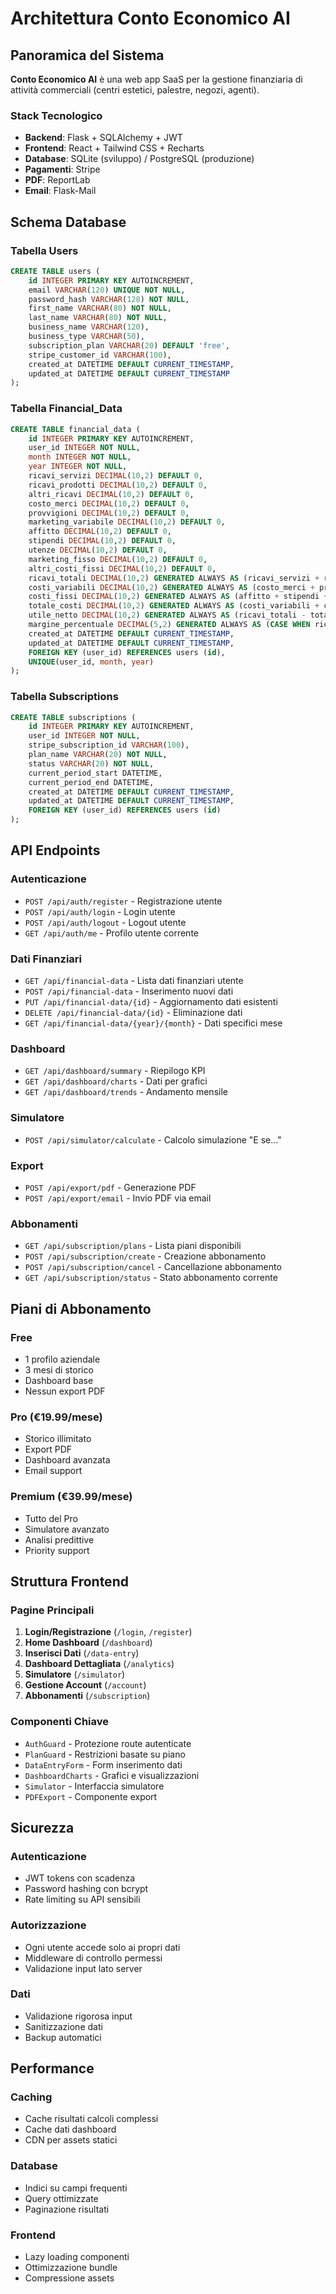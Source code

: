 # Architettura Conto Economico AI

## Panoramica del Sistema

**Conto Economico AI** è una web app SaaS per la gestione finanziaria di attività commerciali (centri estetici, palestre, negozi, agenti).

### Stack Tecnologico
- **Backend**: Flask + SQLAlchemy + JWT
- **Frontend**: React + Tailwind CSS + Recharts
- **Database**: SQLite (sviluppo) / PostgreSQL (produzione)
- **Pagamenti**: Stripe
- **PDF**: ReportLab
- **Email**: Flask-Mail

## Schema Database

### Tabella Users
```sql
CREATE TABLE users (
    id INTEGER PRIMARY KEY AUTOINCREMENT,
    email VARCHAR(120) UNIQUE NOT NULL,
    password_hash VARCHAR(128) NOT NULL,
    first_name VARCHAR(80) NOT NULL,
    last_name VARCHAR(80) NOT NULL,
    business_name VARCHAR(120),
    business_type VARCHAR(50),
    subscription_plan VARCHAR(20) DEFAULT 'free',
    stripe_customer_id VARCHAR(100),
    created_at DATETIME DEFAULT CURRENT_TIMESTAMP,
    updated_at DATETIME DEFAULT CURRENT_TIMESTAMP
);
```

### Tabella Financial_Data
```sql
CREATE TABLE financial_data (
    id INTEGER PRIMARY KEY AUTOINCREMENT,
    user_id INTEGER NOT NULL,
    month INTEGER NOT NULL,
    year INTEGER NOT NULL,
    ricavi_servizi DECIMAL(10,2) DEFAULT 0,
    ricavi_prodotti DECIMAL(10,2) DEFAULT 0,
    altri_ricavi DECIMAL(10,2) DEFAULT 0,
    costo_merci DECIMAL(10,2) DEFAULT 0,
    provvigioni DECIMAL(10,2) DEFAULT 0,
    marketing_variabile DECIMAL(10,2) DEFAULT 0,
    affitto DECIMAL(10,2) DEFAULT 0,
    stipendi DECIMAL(10,2) DEFAULT 0,
    utenze DECIMAL(10,2) DEFAULT 0,
    marketing_fisso DECIMAL(10,2) DEFAULT 0,
    altri_costi_fissi DECIMAL(10,2) DEFAULT 0,
    ricavi_totali DECIMAL(10,2) GENERATED ALWAYS AS (ricavi_servizi + ricavi_prodotti + altri_ricavi),
    costi_variabili DECIMAL(10,2) GENERATED ALWAYS AS (costo_merci + provvigioni + marketing_variabile),
    costi_fissi DECIMAL(10,2) GENERATED ALWAYS AS (affitto + stipendi + utenze + marketing_fisso + altri_costi_fissi),
    totale_costi DECIMAL(10,2) GENERATED ALWAYS AS (costi_variabili + costi_fissi),
    utile_netto DECIMAL(10,2) GENERATED ALWAYS AS (ricavi_totali - totale_costi),
    margine_percentuale DECIMAL(5,2) GENERATED ALWAYS AS (CASE WHEN ricavi_totali > 0 THEN (utile_netto / ricavi_totali) * 100 ELSE 0 END),
    created_at DATETIME DEFAULT CURRENT_TIMESTAMP,
    updated_at DATETIME DEFAULT CURRENT_TIMESTAMP,
    FOREIGN KEY (user_id) REFERENCES users (id),
    UNIQUE(user_id, month, year)
);
```

### Tabella Subscriptions
```sql
CREATE TABLE subscriptions (
    id INTEGER PRIMARY KEY AUTOINCREMENT,
    user_id INTEGER NOT NULL,
    stripe_subscription_id VARCHAR(100),
    plan_name VARCHAR(20) NOT NULL,
    status VARCHAR(20) NOT NULL,
    current_period_start DATETIME,
    current_period_end DATETIME,
    created_at DATETIME DEFAULT CURRENT_TIMESTAMP,
    updated_at DATETIME DEFAULT CURRENT_TIMESTAMP,
    FOREIGN KEY (user_id) REFERENCES users (id)
);
```

## API Endpoints

### Autenticazione
- `POST /api/auth/register` - Registrazione utente
- `POST /api/auth/login` - Login utente
- `POST /api/auth/logout` - Logout utente
- `GET /api/auth/me` - Profilo utente corrente

### Dati Finanziari
- `GET /api/financial-data` - Lista dati finanziari utente
- `POST /api/financial-data` - Inserimento nuovi dati
- `PUT /api/financial-data/{id}` - Aggiornamento dati esistenti
- `DELETE /api/financial-data/{id}` - Eliminazione dati
- `GET /api/financial-data/{year}/{month}` - Dati specifici mese

### Dashboard
- `GET /api/dashboard/summary` - Riepilogo KPI
- `GET /api/dashboard/charts` - Dati per grafici
- `GET /api/dashboard/trends` - Andamento mensile

### Simulatore
- `POST /api/simulator/calculate` - Calcolo simulazione "E se..."

### Export
- `POST /api/export/pdf` - Generazione PDF
- `POST /api/export/email` - Invio PDF via email

### Abbonamenti
- `GET /api/subscription/plans` - Lista piani disponibili
- `POST /api/subscription/create` - Creazione abbonamento
- `POST /api/subscription/cancel` - Cancellazione abbonamento
- `GET /api/subscription/status` - Stato abbonamento corrente

## Piani di Abbonamento

### Free
- 1 profilo aziendale
- 3 mesi di storico
- Dashboard base
- Nessun export PDF

### Pro (€19.99/mese)
- Storico illimitato
- Export PDF
- Dashboard avanzata
- Email support

### Premium (€39.99/mese)
- Tutto del Pro
- Simulatore avanzato
- Analisi predittive
- Priority support

## Struttura Frontend

### Pagine Principali
1. **Login/Registrazione** (`/login`, `/register`)
2. **Home Dashboard** (`/dashboard`)
3. **Inserisci Dati** (`/data-entry`)
4. **Dashboard Dettagliata** (`/analytics`)
5. **Simulatore** (`/simulator`)
6. **Gestione Account** (`/account`)
7. **Abbonamenti** (`/subscription`)

### Componenti Chiave
- `AuthGuard` - Protezione route autenticate
- `PlanGuard` - Restrizioni basate su piano
- `DataEntryForm` - Form inserimento dati
- `DashboardCharts` - Grafici e visualizzazioni
- `Simulator` - Interfaccia simulatore
- `PDFExport` - Componente export

## Sicurezza

### Autenticazione
- JWT tokens con scadenza
- Password hashing con bcrypt
- Rate limiting su API sensibili

### Autorizzazione
- Ogni utente accede solo ai propri dati
- Middleware di controllo permessi
- Validazione input lato server

### Dati
- Validazione rigorosa input
- Sanitizzazione dati
- Backup automatici

## Performance

### Caching
- Cache risultati calcoli complessi
- Cache dati dashboard
- CDN per assets statici

### Database
- Indici su campi frequenti
- Query ottimizzate
- Paginazione risultati

### Frontend
- Lazy loading componenti
- Ottimizzazione bundle
- Compressione assets

